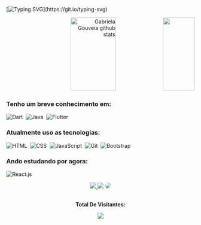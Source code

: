 [![Typing SVG](https://readme-typing-svg.herokuapp.com/?color=42BFDD&size=30&center=true&vCenter=true&width=1000&lines=Fala+dev,+Suave?;Quer+saber+um+pouco+de+mim?;Fique+a+vontade!)](https://git.io/typing-svg)

 <div align="right">  
  <img width="49%" height="195px" src="https://github-readme-stats.vercel.app/api?username=Kronov1&show_icons=true&count_private=true&hide_border=true&title_color=6320EE&icon_color=BA55D3&text_color=8075FF&bg_color=0d1117" alt="Gabriela Gouveia github stats" /> 
  <img width="41%" height="195px" src="https://github-readme-stats.vercel.app/api/top-langs/?username=Kronov1&layout=compact&hide_border=true&title_color=6320EE&text_color=8075FF&bg_color=0d1117" />
</div>

 ### Tenho um breve conhecimento em:
 ![Dart](https://img.shields.io/badge/-dart-0D1117?style=for-the-badge&logo=dart&labelColor=0D1117)&nbsp;
 ![Java](https://img.shields.io/badge/-java-0D1117?style=for-the-badge&logo=oracle&labelColor=0D1117)&nbsp;
 ![Flutter](https://img.shields.io/badge/-flutter-0D1117?style=for-the-badge&logo=flutter&labelColor=0D1117)&nbsp;
 
 ### Atualmente uso as tecnologias:
![HTML](https://img.shields.io/badge/-html-0D1117?style=for-the-badge&logo=HTML5&labelColor=0D1117)&nbsp;
![CSS](https://img.shields.io/badge/-CSS-0D1117?style=for-the-badge&logo=CSS3&logoColor=1572B6&labelColor=0D1117)&nbsp;
![JavaScript](https://img.shields.io/badge/-JavaScript-0D1117?style=for-the-badge&logo=javascript&labelColor=0D1117)&nbsp;
![Git](https://img.shields.io/badge/-git-0D1117?style=for-the-badge&logo=git&labelColor=0D1117)&nbsp;
![Bootstrap](https://img.shields.io/badge/-bootstrap-0D1117?style=for-the-badge&logo=bootstrap&labelColor=0D1117)&nbsp;

 ### Ando estudando por agora:
![React.js](https://img.shields.io/badge/-React.js-0D1117?style=for-the-badge&logo=react&labelColor=0D1117)&nbsp;

<div align="center"> 
<a href="https://instagram.com/k_ronovy" target="_blank"><img src="https://img.shields.io/badge/-Instagram-%23E4405F40?style=for-the-badge&logo=instagram&logoColor=white"</a>
<a href = "mailto:brunooliveira22br74@gmail.com"> <img src="https://img.shields.io/badge/-Gmail-%23333?style=for-the-badge&logo=gmail&logoColor=white" target="_blank"></a>
<a href="https://www.linkedin.com/in/bruno-gomes/" target="_blank"><img src="https://img.shields.io/badge/-LinkedIn-%230077B540?style=for-the-badge&logo=linkedin&logoColor=white" style="border-radius: 30px" target="_blank"></a> 
 </div>

 <div align="center">
<br><p align="centre"><b>Total De Visitantes:</b></p>  
<p align="center"><img align="center" src="https://profile-counter.glitch.me/{Kronov1}/count.svg" /></p> 
<br>
</div>
